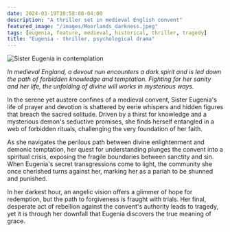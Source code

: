 ```yaml
---
date: 2024-03-19T10:58:08-04:00
description: "A thriller set in medieval English convent"
featured_image: "/images/Moorlands_darkness.jpeg" 
tags: [eugenia, feature, medieval, historical, thriller, tragedy]
title: "Eugenia - thriller, psychological drama"
---
```


![Sister Eugenia in contemplation](/images/Eugenia_contemplation.jpg)

_In medieval England, a devout nun encounters a dark spirit and is led down the path of forbidden knowledge and temptation. Fighting for her sanity and her life, the unfolding of divine will works in mysterious ways._

In the serene yet austere confines of a medieval convent, Sister Eugenia's life of prayer and devotion is shattered by eerie whispers and hidden figures that breach the sacred solitude. Driven by a thirst for knowledge and a mysterious demon's seductive promises, she finds herself entangled in a web of forbidden rituals, challenging the very foundation of her faith. 

As she navigates the perilous path between divine enlightenment and demonic temptation, her quest for understanding plunges the convent into a spiritual crisis, exposing the fragile boundaries between sanctity and sin. When Eugenia's secret transgressions come to light, the community she once cherished turns against her, marking her as a pariah to be shunned and punished. 

In her darkest hour, an angelic vision offers a glimmer of hope for redemption, but the path to forgiveness is fraught with trials. Her final, desperate act of rebellion against the convent's authority leads to tragedy, yet it is through her downfall that Eugenia discovers the true meaning of grace.

